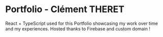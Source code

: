 # Portfolio - Clément THERET

React + TypeScript used for this Portfolio showcasing my work over time and my experiences.
Hosted thanks to Firebase and custom domain !
